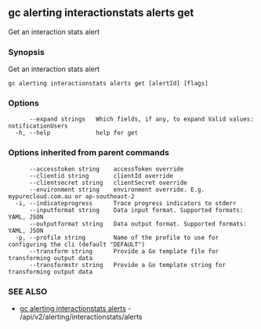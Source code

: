 ## gc alerting interactionstats alerts get

Get an interaction stats alert

### Synopsis

Get an interaction stats alert

```
gc alerting interactionstats alerts get [alertId] [flags]
```

### Options

```
      --expand strings   Which fields, if any, to expand Valid values: notificationUsers
  -h, --help             help for get
```

### Options inherited from parent commands

```
      --accesstoken string    accessToken override
      --clientid string       clientId override
      --clientsecret string   clientSecret override
      --environment string    environment override. E.g. mypurecloud.com.au or ap-southeast-2
  -i, --indicateprogress      Trace progress indicators to stderr
      --inputformat string    Data input format. Supported formats: YAML, JSON
      --outputformat string   Data output format. Supported formats: YAML, JSON
  -p, --profile string        Name of the profile to use for configuring the cli (default "DEFAULT")
      --transform string      Provide a Go template file for transforming output data
      --transformstr string   Provide a Go template string for transforming output data
```

### SEE ALSO

* [gc alerting interactionstats alerts](gc_alerting_interactionstats_alerts.html)	 - /api/v2/alerting/interactionstats/alerts


